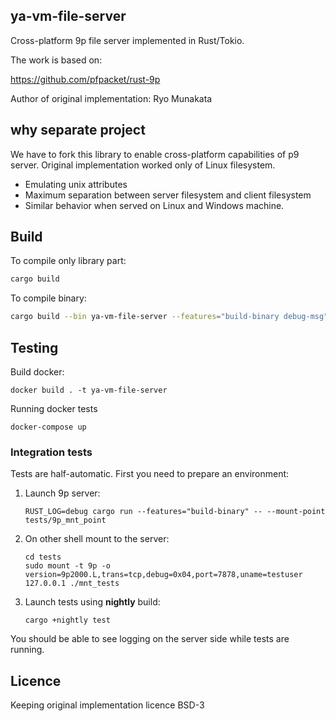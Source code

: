 ## ya-vm-file-server

Cross-platform 9p file server implemented in Rust/Tokio.

The work is based on:

https://github.com/pfpacket/rust-9p

Author of original implementation: Ryo Munakata

## why separate project

We have to fork this library to enable cross-platform capabilities of p9 server.
Original implementation worked only of Linux filesystem.
* Emulating unix attributes
* Maximum separation between server filesystem and client filesystem
* Similar behavior when served on Linux and Windows machine.

## Build

To compile only library part:

```bash
cargo build
```

To compile binary:

```bash
cargo build --bin ya-vm-file-server --features="build-binary debug-msg"
```

## Testing

Build docker:

```
docker build . -t ya-vm-file-server
```

Running docker tests

```
docker-compose up
```

### Integration tests
Tests are half-automatic. First you need to prepare an environment:
1) Launch 9p server:

   ```
   RUST_LOG=debug cargo run --features="build-binary" -- --mount-point tests/9p_mnt_point
   ```

3) On other shell mount to the server:

   ```
   cd tests
   sudo mount -t 9p -o version=9p2000.L,trans=tcp,debug=0x04,port=7878,uname=testuser 127.0.0.1 ./mnt_tests
   ```

4) Launch tests using **nightly** build:

   ```
   cargo +nightly test
   ```

You should be able to see logging on the server side while tests are running.


## Licence

Keeping original implementation licence BSD-3

